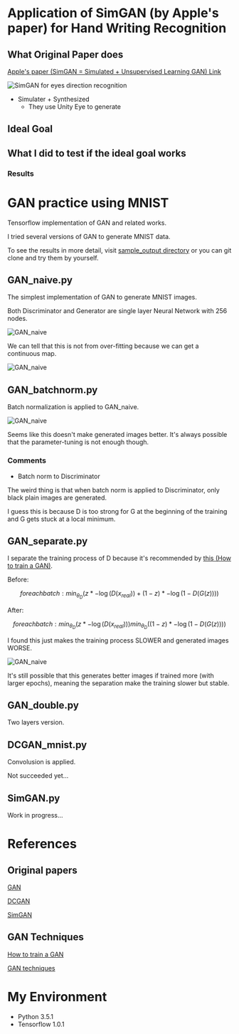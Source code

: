 # Application of SimGAN (by Apple's paper) for Hand Writing Recognition

## What Original Paper does

[Apple's paper (SimGAN = Simulated + Unsupervised Learning GAN) Link](https://arxiv.org/abs/1612.07828)

![SimGAN for eyes direction recognition](/images/images_for_README/simgan.png)

* Simulater + Synthesized
  * They use Unity Eye to generate


## Ideal Goal





## What I did to test if the ideal goal works



### Results












# GAN practice using MNIST

Tensorflow implementation of GAN and related works.

I tried several versions of GAN to generate MNIST data.

To see the results in more detail, visit
[sample_output directory](https://github.com/RyoMazda/SimGAN_project/tree/master/images/sample_output)
or you can git clone and try them by yourself.

## GAN_naive.py

The simplest implementation of GAN to generate MNIST images.

Both Discriminator and Generator are single layer Neural Network with 256 nodes.

![GAN_naive](/images/sample_images/GAN_naive.png)

We can tell that this is not from over-fitting because we can get a continuous map.

![GAN_naive](/images/sample_images/GAN_naive_2Dmap.png)


## GAN_batchnorm.py

Batch normalization is applied to GAN_naive.

![GAN_naive](/images/sample_images/GAN_bn.png)

Seems like this doesn't make generated images better.
It's always possible that the parameter-tuning is not enough though.


### Comments

* Batch norm to Discriminator

The weird thing is that when batch norm is applied to Discriminator, only black plain images are generated.

I guess this is because D is too strong for G at the beginning of the training and G gets stuck at a local minimum.


## GAN_separate.py

I separate the training process of D
because it's recommended by
[this (How to train a GAN)](https://github.com/soumith/ganhacks).

Before:
```math
for each batch:
    min_{\theta_D} \left( z * - \log (D(x_{real})) + (1-z) * - \log (1 - D(G(z))) \right)
```

After:
```math
for each batch:
    min_{\theta_D} \left( z * - \log (D(x_{real})) \right)
    min_{\theta_D} \left( (1-z) * - \log (1 - D(G(z))) \right)
```

I found this just makes the training process SLOWER and generated images WORSE.

![GAN_naive](/images/sample_images/GAN_separate.png)

It's still possible that this generates better images if trained more (with larger epochs), meaning the separation make the training slower but stable.


## GAN_double.py

Two layers version.



## DCGAN_mnist.py

Convolusion is applied.

Not succeeded yet...


## SimGAN.py

Work in progress...


# References

## Original papers

[GAN](https://arxiv.org/abs/1406.2661)

[DCGAN](https://arxiv.org/abs/1511.06434)

[SimGAN](https://arxiv.org/abs/1612.07828)


## GAN Techniques

[How to train a GAN](https://github.com/soumith/ganhacks)

[GAN techniques](https://arxiv.org/abs/1606.03498)


# My Environment

* Python 3.5.1
* Tensorflow 1.0.1
